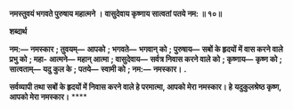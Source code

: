 **नमस्तुवयं भगवते पुरुषाय महात्मने ।** **वासुदेवाय कृष्णाय सात्वतां पतये नम: ॥ १०॥** 

**शब्दार्थ** 

**नम:—** **नमस्कार** **; तुवयम्—** **आपको** **; भगवते—** **भगवान् को** **; पुरुषाय—** **सबों के हृदयों में वास करने वाले प्रभु को** **; महा-** **आत्मने—** **महान् आत्मा** **; वासुदेवाय—** **सर्वत्र निवास करने वाले को** **; कृष्णाय—** **कृष्ण को** **; सात्वताम्—** **यदु कुल के** **; पतये—** **स्वामी को** **; नम:—** **नमस्कार।** **.** 

**सर्वव्यापी तथा सबों के हृदयों में निवास करने वाले हे परमात्मा, आपको मेरा नमस्कार। हे** **यदुकुलश्रेष्ठ कृष्ण, आपको मेरा नमस्कार।** **** 